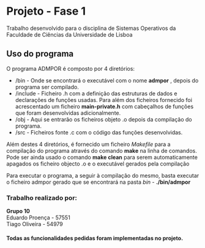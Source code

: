 # Projeto - Fase 1

Trabalho desenvolvido para o disciplina de Sistemas Operativos da Faculdade de Ciências da Universidade de Lisboa

## Uso do programa
O programa ADMPOR é composto por 4 diretórios:

 - /bin - Onde se encontrará o executável com o nome **admpor** , depois do programa ser compilado.
 - /include - Ficheiro .h  com a definição das estruturas de dados e declarações de funções usadas.  Para além dos ficheiros fornecido foi acrescentado um ficheiro **main-private.h** com cabeçalhos de funções que foram desenvolvidas adicionalmente.
 - /obj - Aqui se entrarão os ficheiros objeto .o depois da compilação do programa.
 - /src - Ficheiros fonte .c com o código das funções desenvolvidas.

Além destes 4 diretórios, é fornecido um ficheiro *Makefile* para a compilação do programa através do comando **make** na linha de comandos. Pode ser ainda usado o comando **make clean** para serem automaticamente apagados os ficheiro objecto .o e o executável gerados pela compilação

Para executar o programa, a seguir à compilação do mesmo, basta executar o ficheiro admpor gerado que se encontrará na pasta *bin* - **./bin/admpor**

### Trabalho realizado por:

**Grupo 10** <br />
Eduardo Proença - 57551 <br />
Tiago Oliveira - 54979 <br />

#### Todas as funcionalidades pedidas foram implementadas no projeto.
